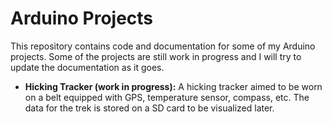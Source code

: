 # Arduino Projects

This repository contains code and documentation for some of my Arduino projects.
Some of the projects are still work in progress and I will try to update the documentation as it goes.

- **Hicking Tracker (work in progress):** A hicking tracker aimed to be worn on a belt equipped with GPS, temperature sensor, compass, etc.
The data for the trek is stored on a SD card to be visualized later.